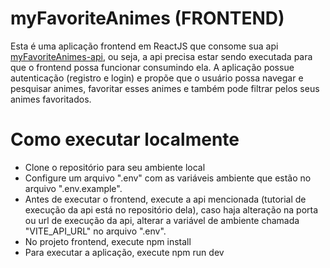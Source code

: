 # myFavoriteAnimes (FRONTEND)
Esta é uma aplicação frontend em ReactJS que consome sua api [myFavoriteAnimes-api](https://github.com/caiobrida/myFavoriteAnime-api), ou seja, a api precisa estar sendo executada para que o frontend possa funcionar consumindo ela.
A aplicação possue autenticação (registro e login) e propõe que o usuário possa navegar e pesquisar animes, favoritar esses animes e também pode filtrar pelos seus animes favoritados.

# Como executar localmente
- Clone o repositório para seu ambiente local
- Configure um arquivo ".env" com as variáveis ambiente que estão no arquivo ".env.example".
- Antes de executar o frontend, execute a api mencionada (tutorial de execução da api está no repositório dela), caso haja alteração na porta ou url de execução da api, alterar a variável de ambiente chamada "VITE_API_URL" no arquivo ".env".
- No projeto frontend, execute npm install
- Para executar a aplicação, execute npm run dev
